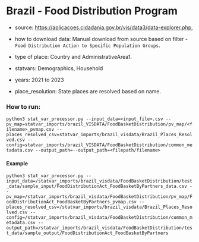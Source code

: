 # Brazil - Food Distribution Program

- source: https://aplicacoes.cidadania.gov.br/vis/data3/data-explorer.php, 

- how to download data: Manual download from source based on filter - `Food Distribution Action to Specific Population Groups`.

- type of place: Country and AdministrativeArea1.

- statvars: Demographics, Household

- years: 2021 to 2023

- place_resolution: State places are resolved based on name.

### How to run:

`python3 stat_var_processor.py --input_data=<input_file>.csv --pv_map=statvar_imports/brazil_VISDATA/FoodBasketDistribution/pv_map/<filename>_pvmap.csv --places_resolved_csv=statvar_imports/brazil_visdata/Brazil_Places_Resolved.csv --config=statvar_imports/brazil_VISDATA/FoodBasketDistribution/common_metadata.csv --output_path=--output_path=<filepath/filename>`

#### Example
`python3 stat_var_processor.py --input_data=/statvar_imports/brazil_visdata/FoodBasketDistribution/test_data/sample_input/FoodDistributionAct_FoodBasketByPartners_data.csv --pv_map=/statvar_imports/brazil_visdata/FoodBasketDistribution/pv_map/FoodDistributionAct_FoodBasketByPartners_pvmap.csv --places_resolved_csv=/statvar_imports/brazil_visdata/Brazil_Places_Resolved.csv --config=/statvar_imports/brazil_visdata/FoodBasketDistribution/common_metadata.csv --output_path=/statvar_imports/brazil_visdata/FoodBasketDistribution/test_data/sample_output/FoodDistributionAct_FoodBasketByPartners`
